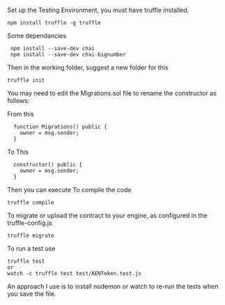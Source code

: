 Set up the Testing Environment, you must have truffle installed.

```
npm install truffle -g truffle
```

Some dependancies
```
 npm install --save-dev chai
 npm install --save-dev chai-bignumber

```

Then in the working folder, suggest a new folder for this

```
truffle init
```

You may need to edit the Migrations.sol file to rename the constructor as follows:


From this
```
  function Migrations() public {
    owner = msg.sender;
  }
```

To This
```
  constructor() public {
    owner = msg.sender;
  }
```

Then you can execute
To compile the code
```
truffle compile
```
To migrate or upload the contract to your engine, as configured in the truffle-config.js
```
truffle migrate
```
To run a test use
```
truffle test
or
watch -c truffle test test/AENToken.test.js
```

An approach I use is to install nodemon or watch to re-run the tests when you save the file.
